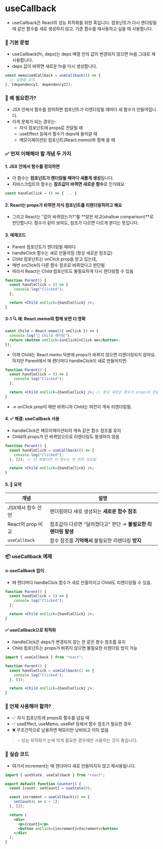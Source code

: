 # useCallback
- useCallback은 React의 성능 최적화를 위한 훅입니다. 컴포넌트가 다시 렌더링될 때 같은 함수를 새로 생성하지 않고, 기존 함수를 재사용하고 싶을 때 사용합니다.


### 🔧 기본 문법
- useCallback(fn, deps)는 deps 배열 안의 값이 변경되지 않으면 fn을 그대로 재사용합니다.
- deps 값이 바뀌면 새로운 fn을 다시 생성합니다.
```jsx
const memoizedCallback = useCallback(() => {
  // 실행할 로직
}, [dependency1, dependency2]);
```


### 🧠 왜 필요한가?
- JSX 안에서 함수를 정의하면 컴포넌트가 리렌더링될 때마다 새 함수가 만들어집니다.
- 이게 문제가 되는 경우는:
  - 자식 컴포넌트에 props로 전달될 때
  - useEffect 등에서 함수가 deps에 들어갈 때
  - 메모이제이션된 컴포넌트(React.memo)와 함께 쓸 때


### ✅ 먼저 이해해야 할 개념 두 가지
#### 1. JSX 안에서 함수를 정의하면
- 이 함수는 **컴포넌트가 렌더링될 때마다 새롭게 생성**됩니다.
- 자바스크립트의 함수는 **참조값이 바뀌면 새로운 함수**로 인식돼요.
```jsx
const handleClick = () => { ... }
```

#### 2. React는 props가 바뀌면 자식 컴포넌트를 리렌더링하려고 해요
- 그리고 React는 “값이 바뀌었는가?“를 **얕은 비교(shallow comparison)**로 판단합니다.
함수가 같아 보여도, 참조가 다르면 다르게 본다는 뜻입니다.


#### 3. 예제코드
- Parent 컴포넌트가 렌더링될 때마다
- handleClick 함수는 새로 만들어짐 (항상 새로운 참조값)
- Child 컴포넌트는 onClick prop을 받고 있는데,
- 매번 onClick이 다른 함수 참조로 바뀌었다고 판단됨
- 따라서 React는 Child 컴포넌트도 불필요하게 다시 렌더링할 수 있음
```jsx
function Parent() {
  const handleClick = () => {
    console.log("Clicked");
  };

  return <Child onClick={handleClick} />;
}
```


#### 3-1 🔍 예: React.memo와 함께 보면 더 명확
```jsx
const Child = React.memo(({ onClick }) => {
  console.log("🔁 Child 렌더링");
  return <button onClick={onClick}>Click me</button>;
});
```
- 이제 Child는 React.memo 덕분에 props가 바뀌지 않으면 리렌더링되지 않아요.
하지만 Parent에서 매 렌더마다 handleClick이 새로 만들어지면:

```jsx
function Parent() {
  const handleClick = () => {
    console.log("Clicked");
  };

  return <Child onClick={handleClick} />; // 항상 새로운 함수가 props로 전달됨
}
```
- → onClick prop이 매번 바뀌니까 Child는 여전히 계속 리렌더링됨.


#### 4. ✅ 해결: useCallback 사용
- handleClick은 메모이제이션되어 계속 같은 함수 참조를 유지
- Child의 props가 안 바뀌었으므로 리렌더링도 발생하지 않음
```jsx
function Parent() {
  const handleClick = useCallback(() => {
    console.log("Clicked");
  }, []); // 빈 배열이면 이 함수는 한 번만 생성됨

  return <Child onClick={handleClick} />;
}
```
#### 5. 🧠 요약
| 개념                   | 설명                                                             |
|------------------------|------------------------------------------------------------------|
| JSX에서 함수 선언      | 렌더링마다 새로 생성되는 **새로운 함수 참조**                    |
| React의 prop 비교      | 참조값이 다르면 "달라졌다고" 판단 → **불필요한 리렌더링 발생**   |
| `useCallback`          | 함수 참조를 **기억해서** 불필요한 리렌더링 **방지**              |


### 📦 useCallback 예제
#### 💥 useCallback 없이
- 매 렌더마다 handleClick 함수가 새로 만들어지고 Child도 리렌더링될 수 있음.
```jsx
function Parent() {
  const handleClick = () => {
    console.log("Clicked");
  };

  return <Child onClick={handleClick} />;
}
```
#### ✅ useCallback으로 최적화
- handleClick은 deps가 변경되지 않는 한 같은 함수 참조를 유지
- Child 컴포넌트는 props가 바뀌지 않으면 불필요한 리렌더링 방지 가능
```jsx
import { useCallback } from "react";

function Parent() {
  const handleClick = useCallback(() => {
    console.log("Clicked");
  }, []);

  return <Child onClick={handleClick} />;
}
```

### 📌 언제 사용해야 할까?
- ✅ 자식 컴포넌트에 props로 함수를 넘길 때
- ✅ useEffect, useMemo, useRef 등에서 함수 참조가 필요한 경우
- ❌ 무조건적으로 남용하면 메모리만 낭비되고 이득 없음

> 💡 성능 최적화가 눈에 띄게 필요한 경우에만 사용하는 것이 좋습니다.


### 🧪 실습 코드
- 여기서 increment는 매 렌더마다 새로 만들어지지 않고 재사용됩니다.
```jsx
import { useState, useCallback } from "react";

export default function Counter() {
  const [count, setCount] = useState(0);

  const increment = useCallback(() => {
    setCount(c => c + 1);
  }, []);

  return (
    <div>
      <p>{count}</p>
      <button onClick={increment}>Increment</button>
    </div>
  );
}
```
